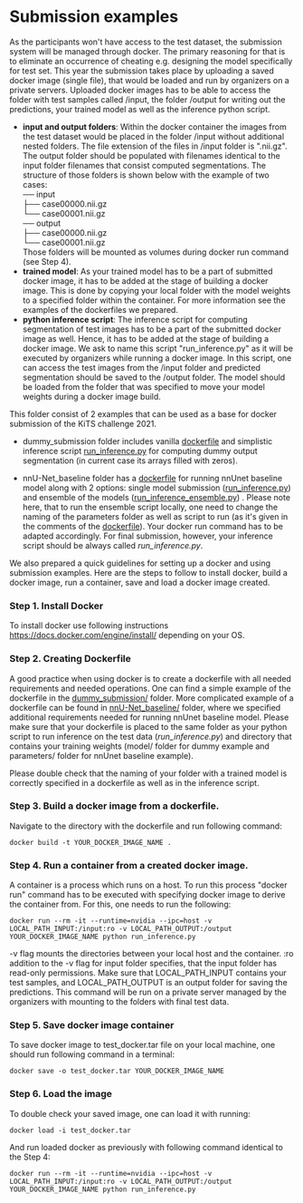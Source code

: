# Submission examples

As the participants won't have access to the test dataset, the submission system will be managed through docker. The
primary reasoning for that is to eliminate an occurrence of cheating e.g. designing the model specifically for test set.
This year the submission takes place by uploading a saved docker image (single file), that would be loaded and run by
organizers on a private servers. Uploaded docker images has to be able to access the folder with test samples called
/input, the folder /output for writing out the predictions, your trained model as well as the inference python script.

- **input and output folders**:
  Within the docker container the images from the test dataset would be placed in the folder /input without additional
  nested folders. The file extension of the files in /input folder is ".nii.gz". The output folder should be populated
  with filenames identical to the input folder filenames that consist computed segmentations. The structure of those
  folders is shown below with the example of two cases: \
  ── input\
  ├── case00000.nii.gz\
  └── case00001.nii.gz\
  ── output\
  ├── case00000.nii.gz\
  └── case00001.nii.gz \
  Those folders will be mounted as volumes during docker run command (see Step 4).
- **trained model**:
  As your trained model has to be a part of submitted docker image, it has to be added at the stage of building a docker
  image. This is done by copying your local folder with the model weights to a specified folder within the container.
  For more information see the examples of the dockerfiles we prepared.
- **python inference script**:
  The inference script for computing segmentation of test images has to be a part of the submitted docker image as well.
  Hence, it has to be added at the stage of building a docker image. We ask to name this script "run_inference.py" as it
  will be executed by organizers while running a docker image. In this script, one can access the test images from the
  /input folder and predicted segmentation should be saved to the /output folder. The model should be loaded from the
  folder that was specified to move your model weights during a docker image build.

This folder consist of 2 examples that can be used as a base for docker submission of the KiTS challenge 2021.

- dummy_submission folder includes
  vanilla [dockerfile](https://github.com/trofimova/kits21/blob/master/examples/submission/dummy_submission/Dockerfile)
  and simplistic inference
  script [run_inference.py](https://github.com/trofimova/kits21/blob/master/examples/submission/dummy_submission/run_inference.py)
  for computing dummy output segmentation (in current case its arrays filled with zeros).

- nnU-Net_baseline folder has
  a [dockerfile](https://github.com/trofimova/kits21/blob/master/examples/submission/nnU-Net_baseline/Dockerfile) for
  running nnUnet baseline model along with 2 options: single model
  submission ([run_inference.py](https://github.com/trofimova/kits21/blob/master/examples/submission/nnU-Net_baseline/run_inference.py))
  and ensemble of the
  models ([run_inference_ensemble.py](https://github.com/trofimova/kits21/blob/master/examples/submission/nnU-Net_baseline/run_inference_ensembling.py))
  . Please note here, that to run the ensemble script locally, one need to change the naming of the parameters folder as
  well as script to run (as it's given in the comments of
  the [dockerfile](https://github.com/trofimova/kits21/blob/master/examples/submission/nnU-Net_baseline/Dockerfile)).
  Your docker run command has to be adapted accordingly. For final submission, however, your inference script should be
  always called *run_inference.py*.

We also prepared a quick guidelines for setting up a docker and using submission examples. Here are the steps to follow
to install docker, build a docker image, run a container, save and load a docker image created.

### Step 1. Install Docker

To install docker use following instructions https://docs.docker.com/engine/install/ depending on your OS.

### Step 2. Creating Dockerfile

A good practice when using docker is to create a dockerfile with all needed requirements and needed operations. One can
find a simple example of the dockerfile in
the [dummy_submission/](https://github.com/trofimova/kits21/tree/master/examples/submission/dummy_submission) folder.
More complicated example of a dockerfile can be found
in [nnU-Net_baseline/](https://github.com/trofimova/kits21/tree/master/examples/submission/nnU-Net_baseline) folder,
where we specified additional requirements needed for running nnUnet baseline model. Please make sure that your
dockerfile is placed to the same folder as your python script to run inference on the test data
(*run_inference.py*) and directory that contains your training weights (model/ folder for dummy example and parameters/
folder for nnUnet baseline example).

Please double check that the naming of your folder with a trained model is correctly specified in a dockerfile as well
as in the inference script.

### Step 3. Build a docker image from a dockerfile.

Navigate to the directory with the dockerfile and run following command:

```console
docker build -t YOUR_DOCKER_IMAGE_NAME .
```

### Step 4. Run a container from a created docker image.

A container is a process which runs on a host. To run this process "docker run" command has to be executed with
specifying docker image to derive the container from. For this, one needs to run the following:

```console
docker run --rm -it --runtime=nvidia --ipc=host -v LOCAL_PATH_INPUT:/input:ro -v LOCAL_PATH_OUTPUT:/output YOUR_DOCKER_IMAGE_NAME python run_inference.py
```

-v flag mounts the directories between your local host and the container. :ro addition to the -v flag for input folder
specifies, that the input folder has read-only permissions. Make sure that LOCAL_PATH_INPUT contains your test samples,
and LOCAL_PATH_OUTPUT is an output folder for saving the predictions. This command will be run on a private server
managed by the organizers with mounting to the folders with final test data.

<!---
### (Optional) Step 5. Running script within the container
To run any additional scripts, one can execute following line **within the container**:
```console
python run_inference.py
```
"""
-->

### Step 5. Save docker image container

To save docker image to test_docker.tar file on your local machine, one should run following command in a terminal:

```console
docker save -o test_docker.tar YOUR_DOCKER_IMAGE_NAME
```

### Step 6. Load the image

To double check your saved image, one can load it with running:

```console
docker load -i test_docker.tar
```

And run loaded docker as previously with following command identical to the Step 4:

```console
docker run --rm -it --runtime=nvidia --ipc=host -v LOCAL_PATH_INPUT:/input:ro -v LOCAL_PATH_OUTPUT:/output YOUR_DOCKER_IMAGE_NAME python run_inference.py
```
